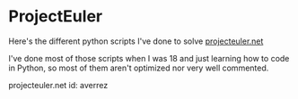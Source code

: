 # ProjectEuler
Here's the different python scripts I've done to solve [projecteuler.net](https://projecteuler.net/)

I've done most of those scripts when I was 18 and just learning how to code in Python, so most of them aren't optimized nor very well commented.

projecteuler.net id: averrez
